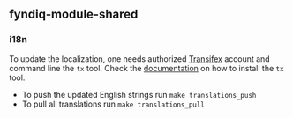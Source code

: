 ## fyndiq-module-shared

### i18n

To update the localization, one needs authorized [Transifex](https://www.transifex.com/) account and command line the `tx` tool.
Check the [documentation](http://docs.transifex.com/client/) on how to install the `tx` tool.

* To push the updated English strings run `make translations_push`
* To pull all translations run `make translations_pull`